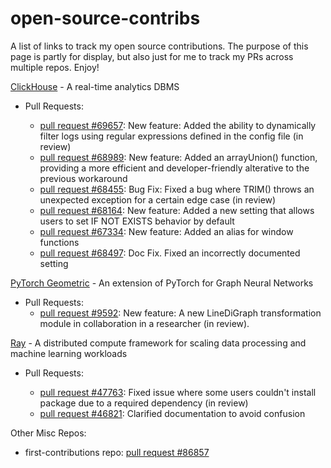 # open-source-contribs

A list of links to track my open source contributions. The purpose of this page is partly for display, but also just for me to track my PRs across multiple repos. Enjoy!

[ClickHouse](https://github.com/ClickHouse/ClickHouse) - A real-time analytics DBMS

- Pull Requests:

  - [pull request #69657](https://github.com/ClickHouse/ClickHouse/pull/69657): New feature: Added the ability to dynamically filter logs using regular expressions defined in the config file (in review)
  - [pull request #68989](https://github.com/ClickHouse/ClickHouse/pull/68989): New feature: Added an arrayUnion() function, providing a more efficient and developer-friendly alterative to the previous workaround
  - [pull request #68455](https://github.com/ClickHouse/ClickHouse/pull/68455): Bug Fix: Fixed a bug where TRIM() throws an unexpected exception for a certain edge case (in review)
  - [pull request #68164](https://github.com/ClickHouse/ClickHouse/pull/68164): New feature: Added a new setting that allows users to set IF NOT EXISTS behavior by default
  - [pull request #67334](https://github.com/ClickHouse/ClickHouse/pull/67334): New feature: Added an alias for window functions
  - [pull request #68497](https://github.com/ClickHouse/ClickHouse/pull/68497): Doc Fix. Fixed an incorrectly documented setting

[PyTorch Geometric](https://github.com/pyg-team/pytorch_geometric) - An extension of PyTorch for Graph Neural Networks

- Pull Requests:
  - [pull request #9592](https://github.com/pyg-team/pytorch_geometric/pull/9592): New feature: A new LineDiGraph transformation module in collaboration in a researcher (in review).

[Ray](https://github.com/ray-project/ray) - A distributed compute framework for scaling data processing and machine learning workloads

- Pull Requests:

  - [pull request #47763](https://github.com/ray-project/ray/pull/47763): Fixed issue where some users couldn't install package due to a required dependency (in review)
  - [pull request #46821](https://github.com/ray-project/ray/pull/46821): Clarified documentation to avoid confusion

<!-- - Issues: -->

<!-- - [issue #44068](https://github.com/ray-project/ray/issues/44068): Helped with debugging -->

<!--  - [issue #46817](https://github.com/ray-project/ray/issues/46817): Propose issue
-->

Other Misc Repos:

- first-contributions repo: [pull request #86857](https://github.com/firstcontributions/first-contributions/pull/86857)
